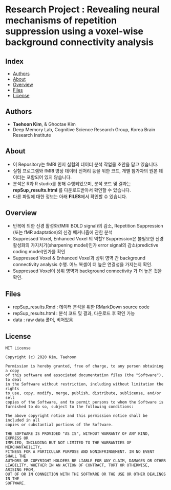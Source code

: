 # Research Project : Revealing neural mechanisms of repetition suppression using a voxel-wise background connectivity analysis

## Index
  - [Authors](#authors) 
  - [About](#about) 
  - [Overview](#overview) 
  - [Files](#files)
  - [License](#license)

## Authors
- **Taehoon Kim**, & Ghootae Kim
- Deep Memory Lab, Cognitive Science Research Group, Korea Brain Research Institute

## About
- 이 Repository는 fMRI 인지 실험의 데이터 분석 작업물 초안을 담고 있습니다.
- 실험 프로그램와 fMRI 영상 데이터 전처리 등을 위한 코드, 개별 참가자의 원본 데이터는 포함되어 있지 않습니다. 
- 분석은 R과 R studio를 통해 수행되었으며, 분석 코드 및 결과는 **repSup_results.html** 를 다운로드받아서 확인할 수 있습니다. 
- 다른 파일에 대한 정보는 아래 **FILES**에서 확인할 수 있습니다.

## Overview
- 반복에 의한 신경 활성화(fMRI BOLD signal)의 감소, Repetition Suppression (또는 fMR adaptation)의 신경 메커니즘에 관한 분석
- Suppressed Voxel, Enhanced Voxel 의 역할? Suppression은 불필요한 신경 활성화의 가지치기(sharpening model)인가 error signal의 감소(predictive coding model)인가를 확인
- Suppressed Voxel & Enhanced Voxel과 상위 영역 간 background connectivity analysis 수행. 어느 복셀이 더 높은 연결성을 가지는지 확인.
- Suppressed Voxel이 상위 영역과 background connectivity 가 더 높은 것을 확인.

## Files
- repSup_results.Rmd : 데이터 분석을 위한 RMarkDown source code
- repSup_results.html : 분석 코드 및 결과, 다운로드 후 확인 가능
- data : raw data 폴더, 비어있음

## License

```
MIT License

Copyright (c) 2020 Kim, Taehoon

Permission is hereby granted, free of charge, to any person obtaining a copy
of this software and associated documentation files (the "Software"), to deal
in the Software without restriction, including without limitation the rights
to use, copy, modify, merge, publish, distribute, sublicense, and/or sell
copies of the Software, and to permit persons to whom the Software is
furnished to do so, subject to the following conditions:

The above copyright notice and this permission notice shall be included in all
copies or substantial portions of the Software.

THE SOFTWARE IS PROVIDED "AS IS", WITHOUT WARRANTY OF ANY KIND, EXPRESS OR
IMPLIED, INCLUDING BUT NOT LIMITED TO THE WARRANTIES OF MERCHANTABILITY,
FITNESS FOR A PARTICULAR PURPOSE AND NONINFRINGEMENT. IN NO EVENT SHALL THE
AUTHORS OR COPYRIGHT HOLDERS BE LIABLE FOR ANY CLAIM, DAMAGES OR OTHER
LIABILITY, WHETHER IN AN ACTION OF CONTRACT, TORT OR OTHERWISE, ARISING FROM,
OUT OF OR IN CONNECTION WITH THE SOFTWARE OR THE USE OR OTHER DEALINGS IN THE
SOFTWARE.

```
